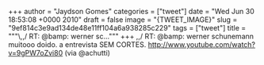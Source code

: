 
+++
author = "Jaydson Gomes"
categories = ["tweet"]
date = "Wed Jun 30 18:53:08 +0000 2010"
draft = false
image = "{TWEET_IMAGE}"
slug = "9ef814c3e9ad134de48e11ff104a6a938285c229"
tags = ["tweet"]
title = """&#92;,,/ RT: @bamp: werner sc..."""
+++
\,,/ RT: @bamp: werner schunemann muitooo doido. a entrevista SEM CORTES. http://www.youtube.com/watch?v=9gPW7oZvi80 (via @achutti)
